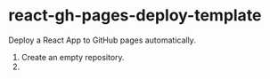 # react-gh-pages-deploy-template
Deploy a React App to GitHub pages automatically.

1. Create an empty repository.
2. 
